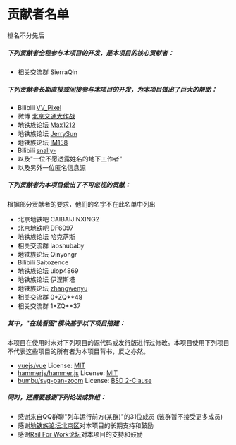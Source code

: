 # 贡献者名单
排名不分先后
##### 下列贡献者全程参与本项目的开发，是本项目的核心贡献者：
- 相关交流群 SierraQin
##### 下列贡献者长期直接或间接参与本项目的开发，为本项目做出了巨大的帮助：
- Bilibili [VV_Pixel](https://space.bilibili.com/97038991)
- 微博 [北京交通大作战](https://weibo.com/u/2300585937)
- 地铁族论坛 [Max1212](http://www.ditiezu.com/space-uid-499794.html)
- 地铁族论坛 [JerrySun](http://www.ditiezu.com/space-uid-473205.html)
- 地铁族论坛 [IM158](http://www.ditiezu.com/space-uid-589997.html)
- Bilibili [snally-](https://space.bilibili.com/627198357)
- 以及"一位不愿透露姓名的地下工作者"
- 以及另外一位匿名信息源
##### 下列贡献者为本项目做出了不可忽视的贡献：
根据部分贡献者的要求，他们的名字不在此名单中列出
- 北京地铁吧 CAIBAIJINXING2
- 北京地铁吧 DF6097
- 地铁族论坛 哈克萨斯
- 相关交流群 laoshubaby
- 地铁族论坛 Qinyongr
- Bilibili Saitozence
- 地铁族论坛 uiop4869
- 地铁族论坛 伊涅斯塔
- 地铁族论坛 [zhangwenyu](http://www.ditiezu.com/space-uid-263545.html)
- 相关交流群 0*ZQ**48
- 相关交流群 1*ZQ**37
##### 其中，"在线看图"模块基于以下项目搭建：
本项目在使用时未对下列项目的源代码或发行版进行过修改。本项目使用下列项目不代表这些项目的所有者为本项目背书，反之亦然。
- [vuejs/vue](https://github.com/vuejs/vue)  License: [MIT](https://github.com/vuejs/vue/blob/dev/LICENSE) 
- [hammerjs/hammer.js](https://github.com/hammerjs/hammer.js)  License: [MIT](https://github.com/hammerjs/hammer.js/blob/master/LICENSE.md)
- [bumbu/svg-pan-zoom](https://github.com/bumbu/svg-pan-zoom)  License: [BSD 2-Clause](https://github.com/bumbu/svg-pan-zoom/blob/master/LICENSE)
##### 同时，还需要感谢下列论坛或群组：
- 感谢来自QQ群聊"列车运行前方(某群)"的31位成员 (该群暂不接受更多成员)
- 感谢[地铁族论坛北京区](http://www.ditiezu.com/forum-7-1.html)对本项目的长期支持和鼓励
- 感谢[Rail For Work论坛](https://rail.moe/)对本项目的支持和鼓励